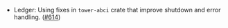- Ledger: Using fixes in `tower-abci` crate that improve shutdown and error handling.
  ([#614](https://github.com/anoma/anoma/pull/614))
